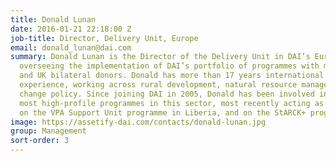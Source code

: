 ```yaml
---
title: Donald Lunan
date: 2016-01-21 22:18:00 Z
job-title: Director, Delivery Unit, Europe
email: donald_lunan@dai.com
summary: Donald Lunan is the Director of the Delivery Unit in DAI’s Europe office,
  overseeing the implementation of DAI’s portfolio of programmes with multilateral
  and UK bilateral donors. Donald has more than 17 years international development
  experience, working across rural development, natural resource management, and climate
  change policy. Since joining DAI in 2005, Donald has been involved in some of Europe’s
  most high-profile programmes in this sector, most recently acting as technical director
  on the VPA Support Unit programme in Liberia, and on the StARCK+ programme in Kenya.
image: https://assetify-dai.com/contacts/donald-lunan.jpg
group: Management
sort-order: 3
---
```


